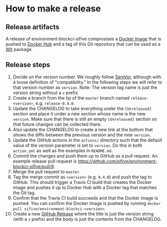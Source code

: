 # How to make a release

## Release artifacts

A release of environment-blockci-sifive comprosises a [Docker image](https://hub.docker.com/r/sifive/environment-blockci)
that is pushed to [Docker Hub](https://hub.docker.com/) and a tag of this Git
repository that can be used as a [Wit](https://github.com/sifive/wit) package.

## Release steps

1. Decide on the version number. We roughly follow [SemVer](https://semver.org/),
   although with a loose definition of "compatibility."
   In the following steps we will refer to that version number as `version`.
   Note: The version tag name is just the version string without a `v` prefix.
2. Create a branch from the tip of the `master` branch named `release-<version>`, e.g. `release-0.4.0`.
3. Update the CHANGELOG to take everything under the `[Unreleased]` section and
   place it under a new section whose name is the new `version`. Make sure that
   there is still an empty `[Unreleased]` section so that future changes can be
   collected there.
4. Also update the CHANGELOG to create a new link at the bottom that shows the
   diffs between the previous version and the new `version`.
5. Update the GitHub actions in the `actions/` directory such that the default
   value of the version parameter is set to `version`. Do this in both
   `action.yml` as well as the examples in `README.md`.
6. Commit the changes and push them up to GitHub as a pull request. An example
   release pull request is
   https://github.com/sifive/environment-blockci-sifive/pull/9.
7. Merge the pull request to `master`.
8. Tag the merge commit as `<version>` (e.g. `0.4.0`) and push the tag to
   GitHub. This should trigger a Travis CI build that creates the Docker image
   and pushes it up to Docker Hub with a Docker tag that matches the Git tag.
9. Confirm that the Travis CI build succeeds and that the Docker image is
   pushed. You can confirm the Docker image is pushed by running
   `docker pull sifive/environment-blockci:<version>`.
10. Create a new [GitHub Release](https://github.com/sifive/environment-blockci-sifive/releases/new)
   where the title is just the version string (with a `v` prefix) and the body
   is just the contents from the CHANGELOG.
